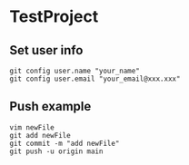 # TestProject

## Set user info
	git config user.name "your_name"
	git config user.email "your_email@xxx.xxx"

## Push example
	vim newFile
	git add newFile
	git commit -m "add newFile"
	git push -u origin main


